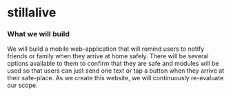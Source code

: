 # stillalive

### What we will build
We will build a mobile web-application that will remind users to notify friends or family when they arrive at home safely. There will be several options available to them to confirm that they are safe and modules will be used so that users can just send one text or tap a button when they arrive at their safe-place. As we create this website, we will continuously re-evaluate our scope.
